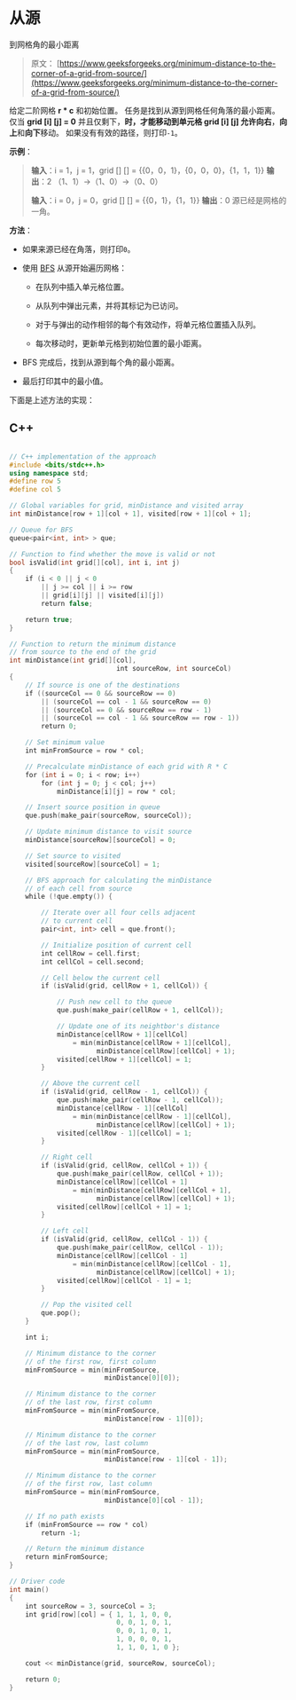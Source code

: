# 从源

到网格角的最小距离

> 原文： [https://www.geeksforgeeks.org/minimum-distance-to-the-corner-of-a-grid-from-source/](https://www.geeksforgeeks.org/minimum-distance-to-the-corner-of-a-grid-from-source/)

给定二阶网格 **r * c** 和初始位置。 任务是找到从源到网格任何角落的最小距离。 仅当 **grid [i] [j] = 0** 并且仅剩下，**时，才能移动到单元格 **grid [i] [j]** 允许向右**，**向上**和**向下**移动。 如果没有有效的路径，则打印`-1`。

**示例**：

> **输入**：i = 1，j = 1，grid [] [] = {{0，0，1}，{0，0，0}，{1，1，1}}
> **输出**：2
> （1、1）->（1、0）->（0、0）
> 
> **输入**：i = 0，j = 0，grid [] [] = {{0，1}，{1，1}}
> **输出**：0
> 源已经是网格的一角。

**方法**：

*   如果来源已经在角落，则打印`0`。

*   使用 [BFS](http://www.geeksforgeeks.org/breadth-first-traversal-for-a-graph/) 从源开始遍历网格：

    *   在队列中插入单元格位置。

    *   从队列中弹出元素，并将其标记为已访问。

    *   对于与弹出的动作相邻的每个有效动作，将单元格位置插入队列。

    *   每次移动时，更新单元格到初始位置的最小距离。

*   BFS 完成后，找到从源到每个角的最小距离。

*   最后打印其中的最小值。

下面是上述方法的实现：

## C++

```cpp

// C++ implementation of the approach 
#include <bits/stdc++.h> 
using namespace std; 
#define row 5 
#define col 5 

// Global variables for grid, minDistance and visited array 
int minDistance[row + 1][col + 1], visited[row + 1][col + 1]; 

// Queue for BFS 
queue<pair<int, int> > que; 

// Function to find whether the move is valid or not 
bool isValid(int grid[][col], int i, int j) 
{ 
    if (i < 0 || j < 0 
        || j >= col || i >= row 
        || grid[i][j] || visited[i][j]) 
        return false; 

    return true; 
} 

// Function to return the minimum distance 
// from source to the end of the grid 
int minDistance(int grid[][col], 
                           int sourceRow, int sourceCol) 
{ 
    // If source is one of the destinations 
    if ((sourceCol == 0 && sourceRow == 0) 
        || (sourceCol == col - 1 && sourceRow == 0) 
        || (sourceCol == 0 && sourceRow == row - 1) 
        || (sourceCol == col - 1 && sourceRow == row - 1)) 
        return 0; 

    // Set minimum value 
    int minFromSource = row * col; 

    // Precalculate minDistance of each grid with R * C 
    for (int i = 0; i < row; i++) 
        for (int j = 0; j < col; j++) 
            minDistance[i][j] = row * col; 

    // Insert source position in queue 
    que.push(make_pair(sourceRow, sourceCol)); 

    // Update minimum distance to visit source 
    minDistance[sourceRow][sourceCol] = 0; 

    // Set source to visited 
    visited[sourceRow][sourceCol] = 1; 

    // BFS approach for calculating the minDistance 
    // of each cell from source 
    while (!que.empty()) { 

        // Iterate over all four cells adjacent 
        // to current cell 
        pair<int, int> cell = que.front(); 

        // Initialize position of current cell 
        int cellRow = cell.first; 
        int cellCol = cell.second; 

        // Cell below the current cell 
        if (isValid(grid, cellRow + 1, cellCol)) { 

            // Push new cell to the queue 
            que.push(make_pair(cellRow + 1, cellCol)); 

            // Update one of its neightbor's distance 
            minDistance[cellRow + 1][cellCol] 
                = min(minDistance[cellRow + 1][cellCol], 
                      minDistance[cellRow][cellCol] + 1); 
            visited[cellRow + 1][cellCol] = 1; 
        } 

        // Above the current cell 
        if (isValid(grid, cellRow - 1, cellCol)) { 
            que.push(make_pair(cellRow - 1, cellCol)); 
            minDistance[cellRow - 1][cellCol] 
                = min(minDistance[cellRow - 1][cellCol], 
                      minDistance[cellRow][cellCol] + 1); 
            visited[cellRow - 1][cellCol] = 1; 
        } 

        // Right cell 
        if (isValid(grid, cellRow, cellCol + 1)) { 
            que.push(make_pair(cellRow, cellCol + 1)); 
            minDistance[cellRow][cellCol + 1] 
                = min(minDistance[cellRow][cellCol + 1], 
                      minDistance[cellRow][cellCol] + 1); 
            visited[cellRow][cellCol + 1] = 1; 
        } 

        // Left cell 
        if (isValid(grid, cellRow, cellCol - 1)) { 
            que.push(make_pair(cellRow, cellCol - 1)); 
            minDistance[cellRow][cellCol - 1] 
                = min(minDistance[cellRow][cellCol - 1], 
                      minDistance[cellRow][cellCol] + 1); 
            visited[cellRow][cellCol - 1] = 1; 
        } 

        // Pop the visited cell 
        que.pop(); 
    } 

    int i; 

    // Minimum distance to the corner 
    // of the first row, first column 
    minFromSource = min(minFromSource, 
                        minDistance[0][0]); 

    // Minimum distance to the corner 
    // of the last row, first column 
    minFromSource = min(minFromSource, 
                        minDistance[row - 1][0]); 

    // Minimum distance to the corner 
    // of the last row, last column 
    minFromSource = min(minFromSource, 
                        minDistance[row - 1][col - 1]); 

    // Minimum distance to the corner 
    // of the first row, last column 
    minFromSource = min(minFromSource, 
                        minDistance[0][col - 1]); 

    // If no path exists 
    if (minFromSource == row * col) 
        return -1; 

    // Return the minimum distance 
    return minFromSource; 
} 

// Driver code 
int main() 
{ 
    int sourceRow = 3, sourceCol = 3; 
    int grid[row][col] = { 1, 1, 1, 0, 0, 
                           0, 0, 1, 0, 1, 
                           0, 0, 1, 0, 1, 
                           1, 0, 0, 0, 1, 
                           1, 1, 0, 1, 0 }; 

    cout << minDistance(grid, sourceRow, sourceCol); 

    return 0; 
} 

```